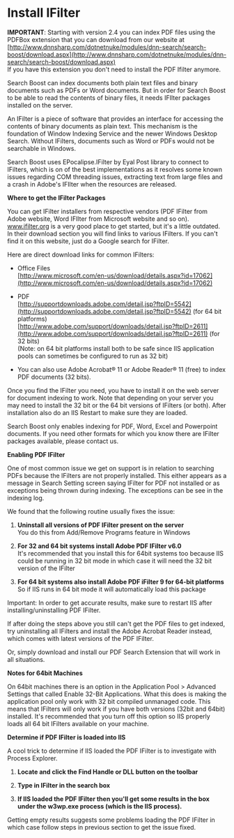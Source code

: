 # Install IFilter

**IMPORTANT**: Starting with version 2.4 you can index PDF files using the PDFBox extension that you can download from our website at [http://www.dnnsharp.com/dotnetnuke/modules/dnn-search/search-boost/download.aspx](http://www.dnnsharp.com/dotnetnuke/modules/dnn-search/search-boost/download.aspx)  
If you have this extension you don't need to install the PDF Ifilter anymore.

Search Boost can index documents both plain text files and binary documents such as PDFs or Word documents. But in order for Search Boost to be able to read the contents of binary files, it needs IFIlter packages installed on the server.

An IFilter is a piece of software that provides an interface for accessing the contents of binary documents as plain text. This mechanism is the foundation of Window Indexing Service and the newer Windows Desktop Search. Without IFilters, documents such as Word or PDFs would not be searchable in Windows.

Search Boost uses EPocalipse.IFilter by Eyal Post library to connect to IFilters, which is on of the best implementations as it resolves some known issues regarding COM threading issues, extracting text from large files and a crash in Adobe's IFIlter when the resources are released.

**Where to get the IFilter Packages**

You can get IFilter installers from respective vendors \(PDF IFilter from Adobe website, Word IFIlter from Microsoft website and so on\). www.ifilter.org is a very good place to get started, but it's a little outdated. In their download section you will find links to various IFilters. If you can't find it on this website, just do a Google search for IFilter.

Here are direct download links for common IFilters:

* Office Files  
  [http://www.microsoft.com/en-us/download/details.aspx?id=17062](http://www.microsoft.com/en-us/download/details.aspx?id=17062)

* PDF  
  [http://supportdownloads.adobe.com/detail.jsp?ftpID=5542](http://supportdownloads.adobe.com/detail.jsp?ftpID=5542) \(for 64 bit platforms\)  
  [http://www.adobe.com/support/downloads/detail.jsp?ftpID=2611](http://www.adobe.com/support/downloads/detail.jsp?ftpID=2611) \(for 32 bits\)  
  \(Note: on 64 bit platforms install both to be safe since IIS application pools can sometimes be configured to run as 32 bit\)

* You can also use Adobe Acrobat® 11 or Adobe Reader® 11 \(free\) to index PDF documents \(32 bits\).

Once you find the IFilter you need, you have to install it on the web server for document indexing to work. Note that depending on your server you may need to install the 32 bit or the 64 bit versions of IFilters \(or both\). After installation also do an IIS Restart to make sure they are loaded.

Search Boost only enables indexing for PDF, Word, Excel and Powerpoint documents. If you need other formats for which you know there are IFilter packages available, please contact us.

**Enabling PDF IFilter**

One of most common issue we get on support is in relation to searching PDFs because the IFilters are not properly installed. This either appears as a message in Search Setting screen saying IFilter for PDF not installed or as exceptions being thrown during indexing. The exceptions can be see in the indexing log.

We found that the following routine usually fixes the issue:

1. **Uninstall all versions of PDF IFilter present on the server**  
   You do this from Add/Remove Programs feature in Windows

2. **For 32 and 64 bit systems install Adobe PDF IFilter v6.0**  
   It's recommended that you install this for 64bit systems too because IIS could be running in 32 bit mode in which case it will need the 32 bit version of the IFilter

3. **For 64 bit systems also install Adobe PDF iFilter 9 for 64-bit platforms**  
   So if IIS runs in 64 bit mode it will automatically load this package

Important: In order to get accurate results, make sure to restart IIS after installing/uninstalling PDF IFilter.

If after doing the steps above you still can't get the PDF files to get indexed, try uninstalling all IFilters and install the Adobe Acrobat Reader instead, which comes with latest versions of the PDF IFilter.

Or, simply download and install our PDF Search Extension that will work in all situations.

**Notes for 64bit Machines**

On 64bit machines there is an option in the Application Pool &gt; Advanced Settings that called Enable 32-Bit Applications. What this does is making the application pool only work with 32 bit compiled unmanaged code. This means that IFilters will only work if you have both versions \(32bit and 64bit\) installed. It's recommended that you turn off this option so IIS properly loads all 64 bit IFilters available on your machine.

**Determine if PDF IFilter is loaded into IIS**

A cool trick to determine if IIS loaded the PDF IFilter is to investigate with Process Explorer.

1. **Locate and click the Find Handle or DLL button on the toolbar**

2. **Type in IFilter in the search box**

3. **If IIS loaded the PDF IFilter then you'll get some results in the box under the w3wp.exe process \(which is the IIS process\).**

Getting empty results suggests some problems loading the PDF IFilter in which case follow steps in previous section to get the issue fixed.

